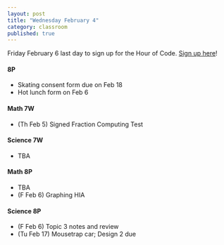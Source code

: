```yaml
---
layout: post
title: "Wednesday February 4"
category: classroom
published: true
---
```

<div class="alert alert-success" rile="alerta">
Friday February 6 last day to sign up for the Hour of Code. <a href="https://docs.google.com/a/auroraschool.ca/forms/d/1dS5WoD9LH1sabbRglBRNqE_L1E1jTdJs9X9Qc3bfTFk/viewform">Sign up here</a>!
</div>

#### 8P
* Skating consent form due on Feb 18
* Hot lunch form on Feb 6

#### Math 7W
* (Th Feb 5) Signed Fraction Computing Test

#### Science 7W
* TBA

#### Math 8P
* TBA
* (F Feb 6) Graphing HIA

#### Science 8P
* (F Feb 6) Topic 3 notes and review 
* (Tu Feb 17) Mousetrap car; Design 2 due
